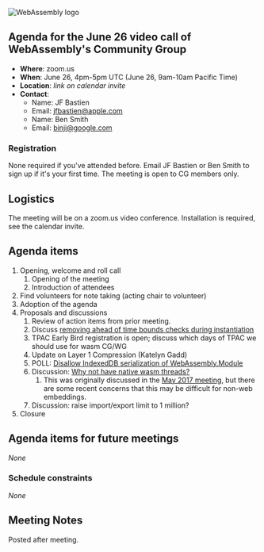 ![WebAssembly logo](/images/WebAssembly.png)

## Agenda for the June 26 video call of WebAssembly's Community Group

- **Where**: zoom.us
- **When**: June 26, 4pm-5pm UTC (June 26, 9am-10am Pacific Time)
- **Location**: *link on calendar invite*
- **Contact**:
    - Name: JF Bastien
    - Email: jfbastien@apple.com
    - Name: Ben Smith
    - Email: binji@google.com

### Registration

None required if you've attended before. Email JF Bastien or Ben Smith to sign
up if it's your first time. The meeting is open to CG members only.

## Logistics

The meeting will be on a zoom.us video conference.
Installation is required, see the calendar invite.

## Agenda items

1. Opening, welcome and roll call
    1. Opening of the meeting
    1. Introduction of attendees
1. Find volunteers for note taking (acting chair to volunteer)
1. Adoption of the agenda
1. Proposals and discussions
    1. Review of action items from prior meeting.
    1. Discuss [removing ahead of time bounds checks during instantiation](https://github.com/WebAssembly/spec/pull/820)
    1. TPAC Early Bird registration is open; discuss which days of TPAC we should use for wasm CG/WG
    1. Update on Layer 1 Compression (Katelyn Gadd)
    1. POLL: [Disallow IndexedDB serialization of WebAssembly.Module](https://github.com/WebAssembly/spec/issues/821)
    1. Discussion: [Why not have native wasm threads?](https://github.com/WebAssembly/threads/issues/95)
       1. This was originally discussed in the
          [May 2017 meeting](https://github.com/WebAssembly/meetings/blob/master/2017/CG-05.md#native-webassembly-threads---needed-for-v1),
          but there are some recent concerns that this may be difficult for non-web embeddings.
    1. Discussion: raise import/export limit to 1 million?
1. Closure

## Agenda items for future meetings

*None*

### Schedule constraints

*None*

## Meeting Notes

Posted after meeting.
